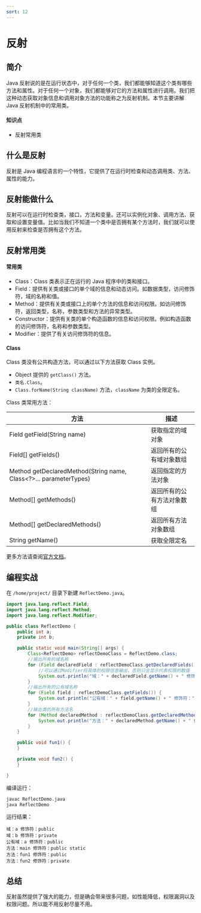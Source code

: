 ```yaml
---
sort: 12
---
```


# 反射

## 简介

Java 反射说的是在运行状态中，对于任何一个类，我们都能够知道这个类有哪些方法和属性。对于任何一个对象，我们都能够对它的方法和属性进行调用。我们把这种动态获取对象信息和调用对象方法的功能称之为反射机制。本节主要讲解 Java 反射机制中的常用类。

#### 知识点

- 反射常用类

## 什么是反射

反射是 Java 编程语言的一个特性，它提供了在运行时检查和动态调用类、方法、属性的能力。

## 反射能做什么

反射可以在运行时检查类，接口，方法和变量。还可以实例化对象、调用方法、获取和设置变量值。比如当我们不知道一个类中是否拥有某个方法时，我们就可以使用反射来检查是否拥有这个方法。

## 反射常用类

#### 常用类

- Class：Class 类表示正在运行的 Java 程序中的类和接口。
- Field：提供有关类或接口的单个域的信息和动态访问。如数据类型，访问修饰符，域的名称和值。
- Method：提供有关类或接口上的单个方法的信息和访问权限。如访问修饰符，返回类型，名称，参数类型和方法的异常类型。
- Constructor：提供有关类的单个构造函数的信息和访问权限。例如构造函数的访问修饰符，名称和参数类型。
- Modifier：提供了有关访问修饰符的信息。

#### Class

Class 类没有公共构造方法，可以通过以下方法获取 Class 实例。

- Object 提供的 `getClass()` 方法。
- `类名.Class`。
- `Class.forName(String className)` 方法，`className` 为类的全限定名。

Class 类常用方法：

| 方法                                                              | 描述                       |
| ----------------------------------------------------------------- | -------------------------- |
| Field getField(String name)                                       | 获取指定的域对象           |
| Field[] getFields()                                               | 返回所有的公有域对象数组   |
| Method getDeclaredMethod(String name, Class<?>... parameterTypes) | 返回指定的方法对象         |
| Method[] getMethods()                                             | 返回所有的公有方法对象数组 |
| Method[] getDeclaredMethods()                                     | 返回所有方法对象数组       |
| String getName()                                                  | 获取全限定名               |

更多方法请查阅[官方文档](https://docs.oracle.com/javase/8/docs/api/java/lang/Class.html)。

## 编程实战

在 `/home/project/` 目录下新建 `ReflectDemo.java`。

```java
import java.lang.reflect.Field;
import java.lang.reflect.Method;
import java.lang.reflect.Modifier;

public class ReflectDemo {
    public int a;
    private int b;

    public static void main(String[] args) {
        Class<ReflectDemo> reflectDemoClass = ReflectDemo.class;
        //输出所有的域名称
        for (Field declaredField : reflectDemoClass.getDeclaredFields()) {
            //可以通过Modifier将具体的权限信息输出，否则只会显示代表权限的数值
            System.out.println("域：" + declaredField.getName() + " 修饰符：" + Modifier.toString(declaredField.getModifiers()));
        }
        //输出所有的公有域名称
        for (Field field : reflectDemoClass.getFields()) {
            System.out.println("公有域：" + field.getName() + " 修饰符：" + Modifier.toString(field.getModifiers()));
        }
        //输出类的所有方法名
        for (Method declaredMethod : reflectDemoClass.getDeclaredMethods()) {
            System.out.println("方法：" + declaredMethod.getName() + " 修饰符：" + Modifier.toString(declaredMethod.getModifiers()));
        }
    }

    public void fun1() {
    }

    private void fun2() {
    }

}
```

编译运行：

```bash
javac ReflectDemo.java
java ReflectDemo
```

运行结果：

```
域：a 修饰符：public
域：b 修饰符：private
公有域：a 修饰符：public
方法：main 修饰符：public static
方法：fun1 修饰符：public
方法：fun2 修饰符：private
```

## 总结

反射虽然提供了强大的能力，但是确会带来很多问题，如性能降低，权限漏洞以及权限问题。所以能不用反射尽量不用。